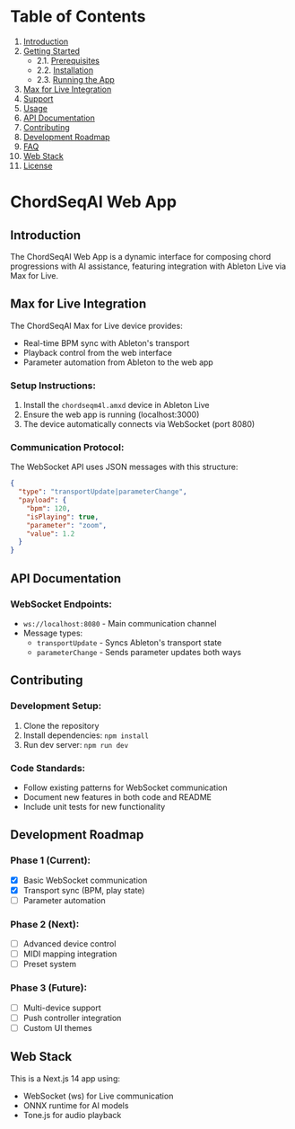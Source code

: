 # Table of Contents

1. [Introduction](#introduction)
2. [Getting Started](#getting-started)
   - 2.1. [Prerequisites](#prerequisites)
   - 2.2. [Installation](#installation)
   - 2.3. [Running the App](#running-the-app)
3. [Max for Live Integration](#max-for-live-integration)
4. [Support](#support)
5. [Usage](#usage)
6. [API Documentation](#api-documentation)
7. [Contributing](#contributing)
8. [Development Roadmap](#development-roadmap)
9. [FAQ](#faq)
10. [Web Stack](#web-stack)
11. [License](#license)

# ChordSeqAI Web App

## Introduction

The ChordSeqAI Web App is a dynamic interface for composing chord progressions with AI assistance, featuring integration with Ableton Live via Max for Live.

## Max for Live Integration

The ChordSeqAI Max for Live device provides:
- Real-time BPM sync with Ableton's transport
- Playback control from the web interface
- Parameter automation from Ableton to the web app

### Setup Instructions:
1. Install the `chordseqm4l.amxd` device in Ableton Live
2. Ensure the web app is running (localhost:3000)
3. The device automatically connects via WebSocket (port 8080)

### Communication Protocol:
The WebSocket API uses JSON messages with this structure:
```json
{
  "type": "transportUpdate|parameterChange",
  "payload": {
    "bpm": 120,
    "isPlaying": true,
    "parameter": "zoom",
    "value": 1.2
  }
}
```

## API Documentation

### WebSocket Endpoints:
- `ws://localhost:8080` - Main communication channel
- Message types:
  - `transportUpdate` - Syncs Ableton's transport state
  - `parameterChange` - Sends parameter updates both ways

## Contributing

### Development Setup:
1. Clone the repository
2. Install dependencies: `npm install`
3. Run dev server: `npm run dev`

### Code Standards:
- Follow existing patterns for WebSocket communication
- Document new features in both code and README
- Include unit tests for new functionality

## Development Roadmap

### Phase 1 (Current):
- [x] Basic WebSocket communication
- [x] Transport sync (BPM, play state)
- [ ] Parameter automation

### Phase 2 (Next):
- [ ] Advanced device control
- [ ] MIDI mapping integration
- [ ] Preset system

### Phase 3 (Future):
- [ ] Multi-device support
- [ ] Push controller integration
- [ ] Custom UI themes

## Web Stack
This is a Next.js 14 app using:
- WebSocket (ws) for Live communication
- ONNX runtime for AI models
- Tone.js for audio playback
